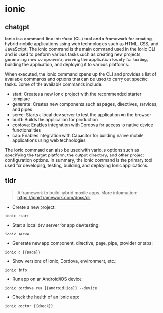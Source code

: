 # ionic 
## chatgpt 
Ionic is a command-line interface (CLI) tool and a framework for creating hybrid mobile applications using web technologies such as HTML, CSS, and JavaScript. The ionic command is the main command used in the Ionic CLI and is used to perform various tasks such as creating new projects, generating new components, serving the application locally for testing, building the application, and deploying it to various platforms.

When executed, the ionic command opens up the CLI and provides a list of available commands and options that can be used to carry out specific tasks. Some of the available commands include:

- start: Creates a new Ionic project with the recommended starter template
- generate: Creates new components such as pages, directives, services, and pipes
- serve: Starts a local dev server to test the application on the browser
- build: Builds the application for production
- cordova: Enables integration with Cordova for access to native device functionalities
- cap: Enables integration with Capacitor for building native mobile applications using web technologies

The ionic command can also be used with various options such as specifying the target platform, the output directory, and other project configuration options. In summary, the ionic command is the primary tool used for developing, testing, building, and deploying Ionic applications. 

## tldr 
 
> A framework to build hybrid mobile apps.
> More information: <https://ionicframework.com/docs/cli>.

- Create a new project:

`ionic start`

- Start a local dev server for app dev/testing:

`ionic serve`

- Generate new app component, directive, page, pipe, provider or tabs:

`ionic g {{page}}`

- Show versions of Ionic, Cordova, environment, etc.:

`ionic info`

- Run app on an Android/iOS device:

`ionic cordova run {{android|ios}} --device`

- Check the health of an Ionic app:

`ionic doctor {{check}}`
